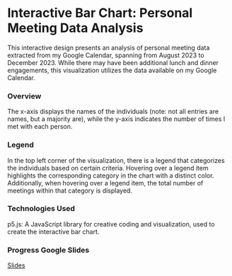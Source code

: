 # Interactive Bar Chart: Personal Meeting Data Analysis
This interactive design presents an analysis of personal meeting data extracted from my Google Calendar, spanning from August 2023 to December 2023. While there may have been additional lunch and dinner engagements, this visualization utilizes the data available on my Google Calendar.

### Overview
The x-axis displays the names of the individuals (note: not all entries are names, but a majority are), while the y-axis indicates the number of times I met with each person.

### Legend
In the top left corner of the visualization, there is a legend that categorizes the individuals based on certain criteria. Hovering over a legend item highlights the corresponding category in the chart with a distinct color. Additionally, when hovering over a legend item, the total number of meetings within that category is displayed.

### Technologies Used
p5.js: A JavaScript library for creative coding and visualization, used to create the interactive bar chart.

### Progress Google Slides
[Slides](https://docs.google.com/presentation/d/11gZgYsyZIV3v12QNDU4VeJT09Cn2CnUYQrRMYc_C05Q/edit?usp=sharing)
